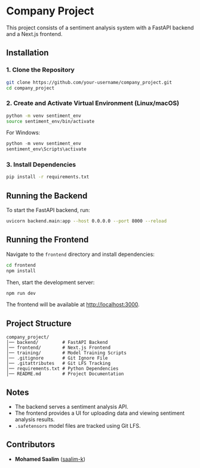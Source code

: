 # Company Project

This project consists of a sentiment analysis system with a FastAPI backend and a Next.js frontend.

## Installation

### 1. Clone the Repository
```bash
git clone https://github.com/your-username/company_project.git
cd company_project
```

### 2. Create and Activate Virtual Environment (Linux/macOS)
```bash
python -m venv sentiment_env
source sentiment_env/bin/activate
```
For Windows:
```powershell
python -m venv sentiment_env
sentiment_env\Scripts\activate
```

### 3. Install Dependencies
```bash
pip install -r requirements.txt
```

## Running the Backend
To start the FastAPI backend, run:
```bash
uvicorn backend.main:app --host 0.0.0.0 --port 8000 --reload
```

## Running the Frontend
Navigate to the `frontend` directory and install dependencies:
```bash
cd frontend
npm install
```
Then, start the development server:
```bash
npm run dev
```
The frontend will be available at [http://localhost:3000](http://localhost:3000).

## Project Structure
```
company_project/
│── backend/         # FastAPI Backend
│── frontend/        # Next.js Frontend
│── training/        # Model Training Scripts
│── .gitignore       # Git Ignore File
│── .gitattributes   # Git LFS Tracking
│── requirements.txt # Python Dependencies
│── README.md        # Project Documentation
```

## Notes
- The backend serves a sentiment analysis API.
- The frontend provides a UI for uploading data and viewing sentiment analysis results.
- `.safetensors` model files are tracked using Git LFS.

## Contributors
- **Mohamed Saalim** ([saalim-k](https://github.com/saalim-k))

